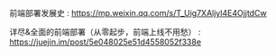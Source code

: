 前端部署发展史 : https://mp.weixin.qq.com/s/T_Uig7XAljyl4E4OjjtdCw

详尽&全面的前端部署（从零起步，前端上线不用愁） : https://juejin.im/post/5e048025e51d4558052f338e